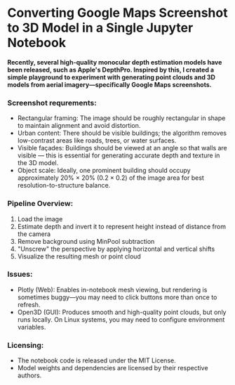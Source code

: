 # Converting Google Maps Screenshot to 3D Model in a Single Jupyter Notebook

**Recently, several high-quality monocular depth estimation models have been released, such as Apple's DepthPro. Inspired by this, I created a simple playground to experiment with generating point clouds and 3D models from aerial imagery—specifically Google Maps screenshots.**

### Screenshot requrements:
- Rectangular framing: The image should be roughly rectangular in shape to maintain alignment and avoid distortion.
- Urban content: There should be visible buildings; the algorithm removes low-contrast areas like roads, trees, or water surfaces.
- Visible façades: Buildings should be viewed at an angle so that walls are visible — this is essential for generating accurate depth and texture in the 3D model.
- Object scale: Ideally, one prominent building should occupy approximately 20% × 20% (0.2 × 0.2) of the image area for best resolution-to-structure balance.

### Pipeline Overview:
1. Load the image
2. Estimate depth and invert it to represent height instead of distance from the camera
3. Remove background using MinPool subtraction
4. "Unscrew" the perspective by applying horizontal and vertical shifts
5. Visualize the resulting mesh or point cloud

 ### Issues:
- Plotly (Web): Enables in-notebook mesh viewing, but rendering is sometimes buggy—you may need to click buttons more than once to refresh.
- Open3D (GUI): Produces smooth and high-quality point clouds, but only runs locally. On Linux systems, you may need to configure environment variables.

 ### Licensing:
 - The notebook code is released under the MIT License.
 - Model weights and dependencies are licensed by their respective authors.



